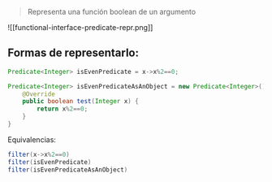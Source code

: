 
> Representa una función boolean de un argumento


![[functional-interface-predicate-repr.png]]

## Formas de representarlo:

```java
Predicate<Integer> isEvenPredicate = x->x%2==0;
```

```java
Predicate<Integer> isEvenPredicateAsAnObject = new Predicate<Integer>() {
	@Override
	public boolean test(Integer x) {
		return x%2==0;
	}
}
```

Equivalencias:

```java
filter(x->x%2==0)
filter(isEvenPredicate)
filter(isEvenPredicateAsAnObject)
```